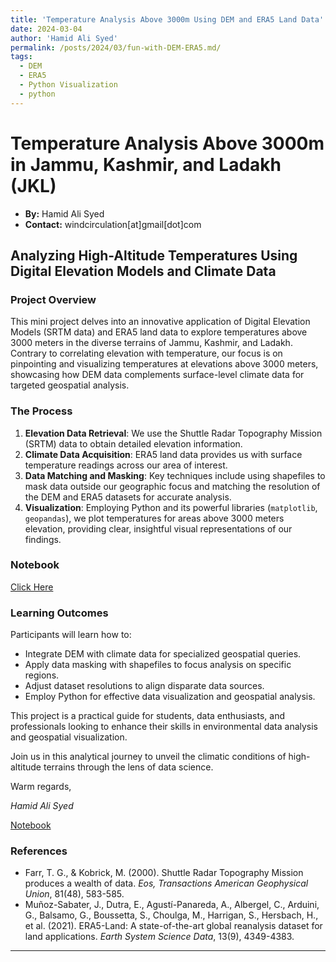 ```yaml
---
title: 'Temperature Analysis Above 3000m Using DEM and ERA5 Land Data'
date: 2024-03-04
author: 'Hamid Ali Syed'
permalink: /posts/2024/03/fun-with-DEM-ERA5.md/
tags:
  - DEM
  - ERA5
  - Python Visualization
  - python
---
```


# Temperature Analysis Above 3000m in Jammu, Kashmir, and Ladakh (JKL)

- **By:** Hamid Ali Syed
- **Contact:** windcirculation[at]gmail[dot]com

## Analyzing High-Altitude Temperatures Using Digital Elevation Models and Climate Data

### Project Overview

This mini project delves into an innovative application of Digital Elevation Models (SRTM data) and ERA5 land data to explore temperatures above 3000 meters in the diverse terrains of Jammu, Kashmir, and Ladakh. Contrary to correlating elevation with temperature, our focus is on pinpointing and visualizing temperatures at elevations above 3000 meters, showcasing how DEM data complements surface-level climate data for targeted geospatial analysis.

### The Process

1. **Elevation Data Retrieval**: We use the Shuttle Radar Topography Mission (SRTM) data to obtain detailed elevation information.
2. **Climate Data Acquisition**: ERA5 land data provides us with surface temperature readings across our area of interest.
3. **Data Matching and Masking**: Key techniques include using shapefiles to mask data outside our geographic focus and matching the resolution of the DEM and ERA5 datasets for accurate analysis.
4. **Visualization**: Employing Python and its powerful libraries (`matplotlib`, `geopandas`), we plot temperatures for areas above 3000 meters elevation, providing clear, insightful visual representations of our findings.

### Notebook
[Click Here](https://syedha.com/JKL_DEM/JKL_DEM_ERA5.html)

### Learning Outcomes

Participants will learn how to:
- Integrate DEM with climate data for specialized geospatial queries.
- Apply data masking with shapefiles to focus analysis on specific regions.
- Adjust dataset resolutions to align disparate data sources.
- Employ Python for effective data visualization and geospatial analysis.

This project is a practical guide for students, data enthusiasts, and professionals looking to enhance their skills in environmental data analysis and geospatial visualization.

Join us in this analytical journey to unveil the climatic conditions of high-altitude terrains through the lens of data science.

Warm regards,

*Hamid Ali Syed*


[Notebook](https://syedha.com/JKL_DEM/JKL_DEM_ERA5.html)

### References

- Farr, T. G., & Kobrick, M. (2000). Shuttle Radar Topography Mission produces a wealth of data. *Eos, Transactions American Geophysical Union*, 81(48), 583-585.
- Muñoz-Sabater, J., Dutra, E., Agustí-Panareda, A., Albergel, C., Arduini, G., Balsamo, G., Boussetta, S., Choulga, M., Harrigan, S., Hersbach, H., et al. (2021). ERA5-Land: A state-of-the-art global reanalysis dataset for land applications. *Earth System Science Data*, 13(9), 4349-4383.

---